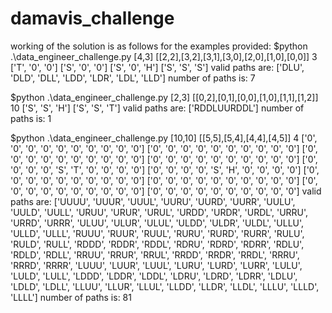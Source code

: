 # damavis_challenge

working of the solution is as follows for the examples provided:
  $python .\data_engineer_challenge.py [4,3] [[2,2],[3,2],[3,1],[3,0],[2,0],[1,0],[0,0]] 3
  ['T', '0', '0']
  ['S', '0', '0']
  ['S', '0', 'H']
  ['S', 'S', 'S']
  valid paths are:  ['DLU', 'DLD', 'DLL', 'LDD', 'LDR', 'LDL', 'LLD']
  number of paths is: 7

  $python .\data_engineer_challenge.py [2,3] [[0,2],[0,1],[0,0],[1,0],[1,1],[1,2]] 10
  ['S', 'S', 'H']
  ['S', 'S', 'T']
  valid paths are:  ['RDDLUURDDL']
  number of paths is: 1
  
  $python .\data_engineer_challenge.py [10,10] [[5,5],[5,4],[4,4],[4,5]] 4
  ['0', '0', '0', '0', '0', '0', '0', '0', '0', '0']
  ['0', '0', '0', '0', '0', '0', '0', '0', '0', '0']
  ['0', '0', '0', '0', '0', '0', '0', '0', '0', '0']
  ['0', '0', '0', '0', '0', '0', '0', '0', '0', '0']
  ['0', '0', '0', '0', 'S', 'T', '0', '0', '0', '0']
  ['0', '0', '0', '0', 'S', 'H', '0', '0', '0', '0']
  ['0', '0', '0', '0', '0', '0', '0', '0', '0', '0']
  ['0', '0', '0', '0', '0', '0', '0', '0', '0', '0']
  ['0', '0', '0', '0', '0', '0', '0', '0', '0', '0']
  ['0', '0', '0', '0', '0', '0', '0', '0', '0', '0']
  valid paths are:  ['UUUU', 'UUUR', 'UUUL', 'UURU', 'UURD', 'UURR', 'UULU', 'UULD', 'UULL', 'URUU', 'URUR', 'URUL', 'URDD', 'URDR', 'URDL', 'URRU', 'URRD', 'URRR', 'ULUU', 'ULUR', 'ULUL', 'ULDD', 'ULDR', 'ULDL', 'ULLU', 'ULLD', 'ULLL', 'RUUU', 'RUUR', 'RUUL', 'RURU', 'RURD', 'RURR', 'RULU', 'RULD', 'RULL', 'RDDD', 'RDDR', 'RDDL', 'RDRU', 'RDRD', 'RDRR', 'RDLU', 'RDLD', 'RDLL', 'RRUU', 'RRUR', 'RRUL', 'RRDD', 'RRDR', 'RRDL', 'RRRU', 'RRRD', 'RRRR', 'LUUU', 'LUUR', 'LUUL', 'LURU', 'LURD', 'LURR', 'LULU', 'LULD', 'LULL', 'LDDD', 'LDDR', 'LDDL', 'LDRU', 'LDRD', 'LDRR', 'LDLU', 'LDLD', 'LDLL', 'LLUU', 'LLUR', 'LLUL', 'LLDD', 'LLDR', 'LLDL', 'LLLU', 'LLLD', 'LLLL']
  number of paths is: 81

